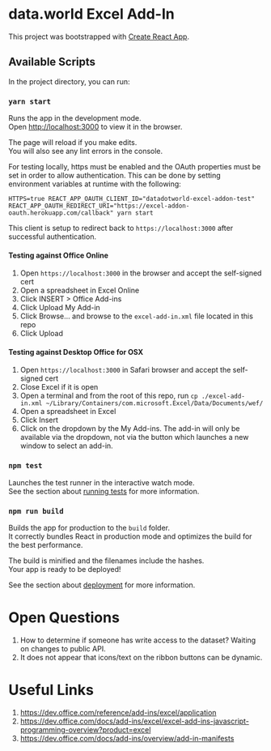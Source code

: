 # data.world Excel Add-In

This project was bootstrapped with [Create React App](https://github.com/facebookincubator/create-react-app).

## Available Scripts

In the project directory, you can run:

### `yarn start`

Runs the app in the development mode.<br>
Open [http://localhost:3000](http://localhost:3000) to view it in the browser.

The page will reload if you make edits.<br>
You will also see any lint errors in the console.

For testing locally, https must be enabled and the OAuth properties must be set in order to allow authentication.  This can be done by setting environment variables at runtime with the following:

`HTTPS=true REACT_APP_OAUTH_CLIENT_ID="datadotworld-excel-addon-test" REACT_APP_OAUTH_REDIRECT_URI="https://excel-addon-oauth.herokuapp.com/callback" yarn start`

This client is setup to redirect back to `https://localhost:3000` after successful authentication.

#### Testing against Office Online

1. Open `https://localhost:3000` in the browser and accept the self-signed cert
1. Open a spreadsheet in Excel Online
1. Click INSERT > Office Add-ins
1. Click Upload My Add-in
1. Click Browse... and browse to the `excel-add-in.xml` file located in this repo
1. Click Upload

#### Testing against Desktop Office for OSX

1. Open `https://localhost:3000` in Safari browser and accept the self-signed cert
1. Close Excel if it is open
1. Open a terminal and from the root of this repo, run `cp ./excel-add-in.xml ~/Library/Containers/com.microsoft.Excel/Data/Documents/wef/`
1. Open a spreadsheet in Excel
1. Click Insert
1. Click on the dropdown by the My Add-ins.  The add-in will only be available via the dropdown, not via the button which launches a new window to select an add-in.

### `npm test`

Launches the test runner in the interactive watch mode.<br>
See the section about [running tests](#running-tests) for more information.

### `npm run build`

Builds the app for production to the `build` folder.<br>
It correctly bundles React in production mode and optimizes the build for the best performance.

The build is minified and the filenames include the hashes.<br>
Your app is ready to be deployed!

See the section about [deployment](#deployment) for more information.

# Open Questions

1. How to determine if someone has write access to the dataset?  Waiting on changes to public API.
1. It does not appear that icons/text on the ribbon buttons can be dynamic.

# Useful Links

1. https://dev.office.com/reference/add-ins/excel/application
1. https://dev.office.com/docs/add-ins/excel/excel-add-ins-javascript-programming-overview?product=excel
1. https://dev.office.com/docs/add-ins/overview/add-in-manifests